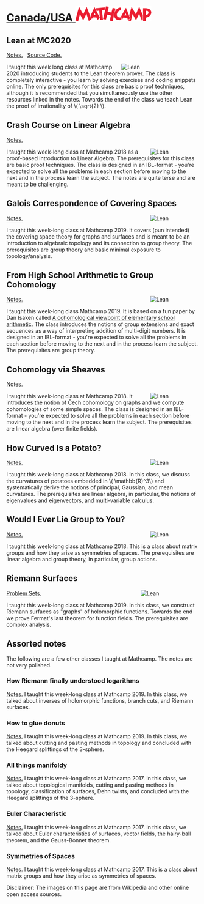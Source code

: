 <!-- # Mathcamp -->
<h1 id="Mathcamp">
    <a href="#Mathcamp" class="header">
        Canada/USA <img src="images/mathcamp.png" width="200rem" id="mathcamp"> 
    </a>
</h1>

## Lean at MC2020

[Notes.](https://apurvanakade.github.io/courses/lean_at_MC2020/index.html)
&nbsp;
[Source Code.](https://github.com/apurvnakade/mc2020-Lean)

<img src="https://leanprover.github.io/images/lean_logo2.svg"
     alt="Lean"
     style="float:right"
     width="40%"/>

I taught this week long class at Mathcamp 2020 introducing students to the Lean theorem prover.
The class is completely interactive - you learn by solving exercises and coding snippets online.
The only prerequisites for this class are basic proof techniques, although it is recommended that you simultaneously use the other resources linked in the notes.
Towards the end of the class we teach Lean the proof of irrationality of \\( \sqrt{2} \\).

## Crash Course on Linear Algebra

[Notes.](https://github.com/apurvnakade/mc2019-linear-algebra/blob/master/output/index.pdf)

<img src="https://wikimedia.org/api/rest_v1/media/math/render/svg/fe4ee3f1ce8e028da5bd4219c9dc7fc2216543e4"
     alt="Lean"
     style="float:right"
     width="25%"/>

I taught this week-long class at Mathcamp 2018 as a proof-based introduction to Linear Algebra.
The prerequisites for this class are basic proof techniques.
The class is designed in an IBL-format - you're expected to solve all the problems in each section before moving to the next and in the process learn the subject.
The notes are quite terse and are meant to be challenging.

## Galois Correspondence of Covering Spaces

<img src="https://upload.wikimedia.org/wikipedia/commons/e/e8/F2_Cayley_Graph.png"
     alt="Lean"
     style="float:right"
     width="25%"/>

[Notes.](https://github.com/apurvnakade/mc2019-Galois-correspondence-of-covering-spaces/blob/main/output/index.pdf)

I taught this week-long class at Mathcamp 2019.
It covers (pun intended) the covering space theory for graphs and surfaces and is meant to be an introduction to algebraic topology and its connection to group theory.
The prerequisites are group theory and basic minimal exposure to topology/analysis.

## From High School Arithmetic to Group Cohomology

<img src="https://upload.wikimedia.org/wikipedia/commons/b/b4/Optellen3.JPG"
     alt="Lean"
     style="float:right"
     width="25%"/>

[Notes.](https://github.com/apurvnakade/mc2019-group-cohomology/blob/main/output/index.pdf)

I taught this week-long class Mathcamp 2019.
It is based on a fun paper by Dan Isaken called [A cohomological viewpoint of elementary school arithmetic](https://www.jstor.org/stable/3072368?seq=1).
The class introduces the notions of group extensions and exact sequences as a way of interpreting addition of multi-digit numbers.
It is designed in an IBL-format - you're expected to solve all the problems in each section before moving to the next and in the process learn the subject.
The prerequisites are group theory.

## Cohomology via Sheaves

[Notes.](https://github.com/apurvnakade/mc2018-cohomology-via-sheaves/blob/main/output/index.pdf)

<img src="https://upload.wikimedia.org/wikipedia/commons/c/c1/Penrose-dreieck.svg"
     alt="Lean"
     style="float:right"
     width="25%"/>

I taught this week-long class at Mathcamp 2018.
It introduces the notion of Čech cohomology on graphs and we compute cohomologies of some simple spaces.
The class is designed in an IBL-format - you're expected to solve all the problems in each section before moving to the next and in the process learn the subject.
The prerequisites are linear algebra (over finite fields).

## How Curved Is a Potato?

<img src="https://upload.wikimedia.org/wikipedia/commons/6/61/Gaussian_curvature.svg"
     alt="Lean"
     style="float:right"
     width="25%"/>

[Notes.](https://github.com/apurvnakade/mc2018-how-curved-is-a-potato/blob/main/output/index.pdf)

I taught this week-long class at Mathcamp 2018.
In this class, we discuss the curvatures of potatoes embedded in \\( \mathbb{R}^3\\) and systematically derive the notions of principal, Gaussian, and mean curvatures.
The prerequisites are linear algebra, in particular, the notions of eigenvalues and eigenvectors, and multi-variable calculus.

## Would I Ever Lie Group to You?

<img src="https://wikimedia.org/api/rest_v1/media/math/render/svg/89b22ff1bbea0c7f1bb5f7a0304905108a1a704e"
     alt="Lean"
     style="float:right"
     width="25%"/>

[Notes.](https://github.com/apurvnakade/mc2018-would-i-ever-Lie-group-to-you/blob/main/output/index.pdf)

I taught this week-long class at Mathcamp 2018.
This is a class about matrix groups and how they arise as symmetries of spaces.
The prerequisites are linear algebra and group theory, in particular, group actions.

## Riemann Surfaces

<img src="https://upload.wikimedia.org/wikipedia/commons/9/9c/Riemann_sqrt.svg"
     alt="Lean"
     style="float:right"
     width="30%"/>

[Problem Sets.](https://github.com/apurvnakade/mc2019-Riemann-surfaces/tree/main/output)

I taught this week-long class at Mathcamp 2019.
In this class, we construct Riemann surfaces as "graphs" of holomorphic functions.
Towards the end we prove Fermat's last theorem for function fields.
The prerequisites are complex analysis.

<!-- Move this to Expository notes. -->

<!-- ## The Quantum Spring -->

<!-- [Notes.](https://github.com/apurvnakade/mc2018-the-quantum-spring/blob/main/output/index.pdf) -->

<!-- These are notes from a 2-day talk I gave at Mathcamp 2018 about the harmonic oscillator. -->

## Assorted notes

The following are a few other classes I taught at Mathcamp. The notes are not very polished.

### How Riemann finally understood logarithms

[Notes.](https://github.com/apurvnakade/PDFs/blob/main/course%20notes/2020MathCamp/How%20Riemann%20finally%20understood%20the%20logarithms.pdf)
I taught this week-long class at Mathcamp 2019.
In this class, we talked about inverses of holomorphic functions, branch cuts, and Riemann surfaces.

### How to glue donuts

[Notes.](https://github.com/apurvnakade/PDFs/blob/main/course%20notes/2020MathCamp/How%20to%20Glue%20donuts.pdf)
I taught this week-long class at Mathcamp 2019.
In this class, we talked about cutting and pasting methods in topology and concluded with the Heegard splittings of the 3-sphere.

### All things manifoldy

[Notes.](https://github.com/apurvnakade/mc2017/tree/main/01%20All%20things%20manifoldy)
I taught this week-long class at Mathcamp 2017.
In this class, we talked about topological manifolds, cutting and pasting methods in topology, classification of surfaces, Dehn twists, and concluded with the Heegard splittings of the 3-sphere.

### Euler Characteristic

[Notes.](https://github.com/apurvnakade/mc2017/tree/main/02%20Euler%20Characteristic)
I taught this week-long class at Mathcamp 2017.
In this class, we talked about Euler characteristics of surfaces, vector fields, the hairy-ball theorem, and the Gauss-Bonnet theorem.

### Symmetries of Spaces

[Notes.](https://github.com/apurvnakade/mc2017/tree/main/03%20Symmetries%20of%20Spaces)
I taught this week-long class at Mathcamp 2017.
This is a class about matrix groups and how they arise as symmetries of spaces.

<div class="footnote">
    Disclaimer: The images on this page are from Wikipedia and other online open access sources.
</div>
